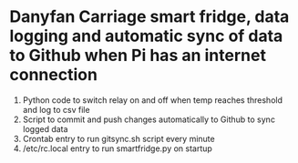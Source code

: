 # Danyfan Carriage smart fridge, data logging and automatic sync of data to Github when Pi has an internet connection
1) Python code to switch relay on and off when temp reaches threshold and log to csv file
2) Script to commit and push changes automatically to Github to sync logged data
3) Crontab entry to run gitsync.sh script every minute
4) /etc/rc.local entry to run smartfridge.py on startup
